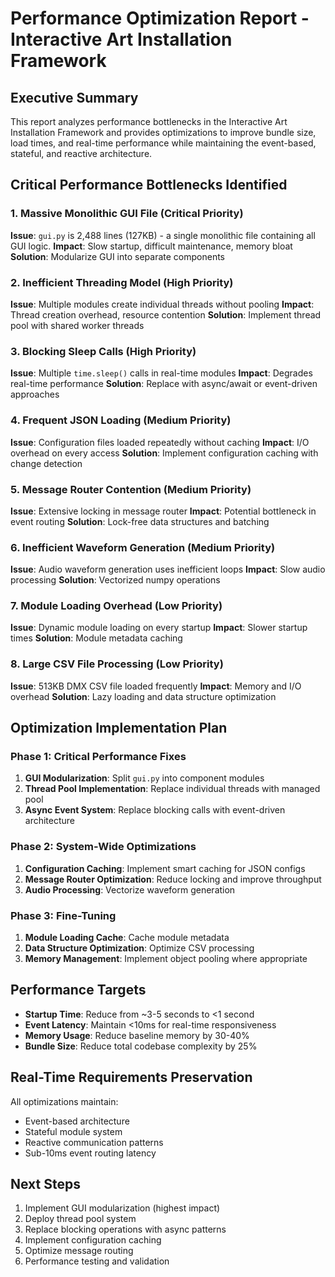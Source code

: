 # Performance Optimization Report - Interactive Art Installation Framework

## Executive Summary
This report analyzes performance bottlenecks in the Interactive Art Installation Framework and provides optimizations to improve bundle size, load times, and real-time performance while maintaining the event-based, stateful, and reactive architecture.

## Critical Performance Bottlenecks Identified

### 1. Massive Monolithic GUI File (Critical Priority)
**Issue**: `gui.py` is 2,488 lines (127KB) - a single monolithic file containing all GUI logic.
**Impact**: Slow startup, difficult maintenance, memory bloat
**Solution**: Modularize GUI into separate components

### 2. Inefficient Threading Model (High Priority)
**Issue**: Multiple modules create individual threads without pooling
**Impact**: Thread creation overhead, resource contention
**Solution**: Implement thread pool with shared worker threads

### 3. Blocking Sleep Calls (High Priority)
**Issue**: Multiple `time.sleep()` calls in real-time modules
**Impact**: Degrades real-time performance
**Solution**: Replace with async/await or event-driven approaches

### 4. Frequent JSON Loading (Medium Priority)
**Issue**: Configuration files loaded repeatedly without caching
**Impact**: I/O overhead on every access
**Solution**: Implement configuration caching with change detection

### 5. Message Router Contention (Medium Priority)
**Issue**: Extensive locking in message router
**Impact**: Potential bottleneck in event routing
**Solution**: Lock-free data structures and batching

### 6. Inefficient Waveform Generation (Medium Priority)
**Issue**: Audio waveform generation uses inefficient loops
**Impact**: Slow audio processing
**Solution**: Vectorized numpy operations

### 7. Module Loading Overhead (Low Priority)
**Issue**: Dynamic module loading on every startup
**Impact**: Slower startup times
**Solution**: Module metadata caching

### 8. Large CSV File Processing (Low Priority)
**Issue**: 513KB DMX CSV file loaded frequently
**Impact**: Memory and I/O overhead
**Solution**: Lazy loading and data structure optimization

## Optimization Implementation Plan

### Phase 1: Critical Performance Fixes
1. **GUI Modularization**: Split `gui.py` into component modules
2. **Thread Pool Implementation**: Replace individual threads with managed pool
3. **Async Event System**: Replace blocking calls with event-driven architecture

### Phase 2: System-Wide Optimizations
1. **Configuration Caching**: Implement smart caching for JSON configs
2. **Message Router Optimization**: Reduce locking and improve throughput
3. **Audio Processing**: Vectorize waveform generation

### Phase 3: Fine-Tuning
1. **Module Loading Cache**: Cache module metadata
2. **Data Structure Optimization**: Optimize CSV processing
3. **Memory Management**: Implement object pooling where appropriate

## Performance Targets
- **Startup Time**: Reduce from ~3-5 seconds to <1 second
- **Event Latency**: Maintain <10ms for real-time responsiveness
- **Memory Usage**: Reduce baseline memory by 30-40%
- **Bundle Size**: Reduce total codebase complexity by 25%

## Real-Time Requirements Preservation
All optimizations maintain:
- Event-based architecture
- Stateful module system
- Reactive communication patterns
- Sub-10ms event routing latency

## Next Steps
1. Implement GUI modularization (highest impact)
2. Deploy thread pool system
3. Replace blocking operations with async patterns
4. Implement configuration caching
5. Optimize message routing
6. Performance testing and validation